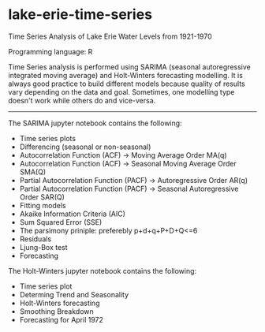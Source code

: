 # lake-erie-time-series
Time Series Analysis of Lake Erie Water Levels from 1921-1970

Programming language: R

Time Series analysis is performed using SARIMA (seasonal autoregressive integrated moving average) and Holt-Winters forecasting modelling.
It is always good practice to build different models because quality of results vary depending on the data and goal.
Sometimes, one modelling type doesn't work while others do and vice-versa.

------------------------------------------------------------------------------------------------------------------------------------

The SARIMA jupyter notebook contains the following:

- Time series plots
- Differencing (seasonal or non-seasonal)
- Autocorrelation Function (ACF) -> Moving Average Order MA(q)
- Autocorrelation Function (ACF) -> Seasonal Moving Average Order SMA(Q)
- Partial Autocorrelation Function (PACF) -> Autoregressive Order AR(q)
- Partial Autocorrelation Function (PACF) -> Seasonal Autoregressive Order SAR(Q)
- Fitting models
- Akaike Information Criteria (AIC)
- Sum Squared Error (SSE)
- The parsimony priniple: preferebly p+d+q+P+D+Q<=6
- Residuals
- Ljung-Box test
- Forecasting


The Holt-Winters jupyter notebook contains the following:
- Time series plot
- Determing Trend and Seasonality
- Holt-Winters forecasting
- Smoothing Breakdown
- Forecasting for April 1972
